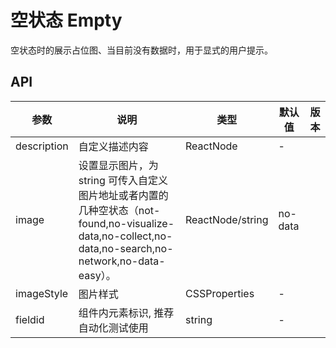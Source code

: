 # 空状态 Empty

空状态时的展示占位图、当目前没有数据时，用于显式的用户提示。

## API

<!--Empty-->
| 参数 | 说明 | 类型 | 默认值 | 版本 |
| --- | --- | --- | --- | --- |
|description|自定义描述内容|ReactNode|-|
|image|设置显示图片，为 string 可传入自定义图片地址或者内置的几种空状态（not-found,no-visualize-data,no-collect,no-data,no-search,no-network,no-data-easy）。|ReactNode/string|no-data|
|imageStyle|图片样式|CSSProperties|-|
|fieldid|组件内元素标识, 推荐自动化测试使用|string|-|